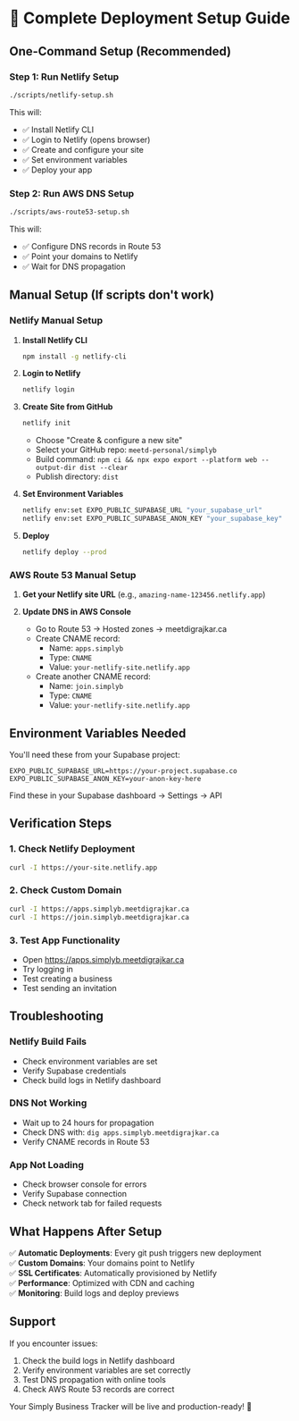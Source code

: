 # 🚀 Complete Deployment Setup Guide

## One-Command Setup (Recommended)

### Step 1: Run Netlify Setup
```bash
./scripts/netlify-setup.sh
```

This will:
- ✅ Install Netlify CLI
- ✅ Login to Netlify (opens browser)
- ✅ Create and configure your site
- ✅ Set environment variables
- ✅ Deploy your app

### Step 2: Run AWS DNS Setup
```bash
./scripts/aws-route53-setup.sh
```

This will:
- ✅ Configure DNS records in Route 53
- ✅ Point your domains to Netlify
- ✅ Wait for DNS propagation

## Manual Setup (If scripts don't work)

### Netlify Manual Setup

1. **Install Netlify CLI**
   ```bash
   npm install -g netlify-cli
   ```

2. **Login to Netlify**
   ```bash
   netlify login
   ```

3. **Create Site from GitHub**
   ```bash
   netlify init
   ```
   - Choose "Create & configure a new site"
   - Select your GitHub repo: `meetd-personal/simplyb`
   - Build command: `npm ci && npx expo export --platform web --output-dir dist --clear`
   - Publish directory: `dist`

4. **Set Environment Variables**
   ```bash
   netlify env:set EXPO_PUBLIC_SUPABASE_URL "your_supabase_url"
   netlify env:set EXPO_PUBLIC_SUPABASE_ANON_KEY "your_supabase_key"
   ```

5. **Deploy**
   ```bash
   netlify deploy --prod
   ```

### AWS Route 53 Manual Setup

1. **Get your Netlify site URL** (e.g., `amazing-name-123456.netlify.app`)

2. **Update DNS in AWS Console**
   - Go to Route 53 → Hosted zones → meetdigrajkar.ca
   - Create CNAME record:
     - Name: `apps.simplyb`
     - Type: `CNAME`
     - Value: `your-netlify-site.netlify.app`
   - Create another CNAME record:
     - Name: `join.simplyb`
     - Type: `CNAME`
     - Value: `your-netlify-site.netlify.app`

## Environment Variables Needed

You'll need these from your Supabase project:

```
EXPO_PUBLIC_SUPABASE_URL=https://your-project.supabase.co
EXPO_PUBLIC_SUPABASE_ANON_KEY=your-anon-key-here
```

Find these in your Supabase dashboard → Settings → API

## Verification Steps

### 1. Check Netlify Deployment
```bash
curl -I https://your-site.netlify.app
```

### 2. Check Custom Domain
```bash
curl -I https://apps.simplyb.meetdigrajkar.ca
curl -I https://join.simplyb.meetdigrajkar.ca
```

### 3. Test App Functionality
- Open https://apps.simplyb.meetdigrajkar.ca
- Try logging in
- Test creating a business
- Test sending an invitation

## Troubleshooting

### Netlify Build Fails
- Check environment variables are set
- Verify Supabase credentials
- Check build logs in Netlify dashboard

### DNS Not Working
- Wait up to 24 hours for propagation
- Check DNS with: `dig apps.simplyb.meetdigrajkar.ca`
- Verify CNAME records in Route 53

### App Not Loading
- Check browser console for errors
- Verify Supabase connection
- Check network tab for failed requests

## What Happens After Setup

✅ **Automatic Deployments**: Every git push triggers new deployment  
✅ **Custom Domains**: Your domains point to Netlify  
✅ **SSL Certificates**: Automatically provisioned by Netlify  
✅ **Performance**: Optimized with CDN and caching  
✅ **Monitoring**: Build logs and deploy previews  

## Support

If you encounter issues:
1. Check the build logs in Netlify dashboard
2. Verify environment variables are set correctly
3. Test DNS propagation with online tools
4. Check AWS Route 53 records are correct

Your Simply Business Tracker will be live and production-ready! 🎉
